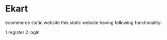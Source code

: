 # Ekart
ecommerce static website
this static website having following functionality:

1.register
2.login
